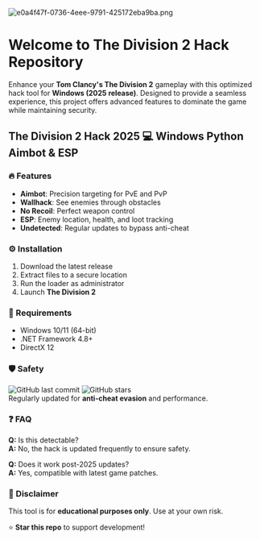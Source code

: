 ![e0a4f47f-0736-4eee-9791-425172eba9ba.png](https://i.postimg.cc/05LM1bYD/e0a4f47f-0736-4eee-9791-425172eba9ba.png)

# Welcome to The Division 2 Hack Repository  

Enhance your **Tom Clancy's The Division 2** gameplay with this optimized hack tool for **Windows (2025 release)**. Designed to provide a seamless experience, this project offers advanced features to dominate the game while maintaining security.  

## The Division 2 Hack 2025 💻 Windows Python Aimbot & ESP  

### 🔥 Features  
- **Aimbot**: Precision targeting for PvE and PvP  
- **Wallhack**: See enemies through obstacles  
- **No Recoil**: Perfect weapon control  
- **ESP**: Enemy location, health, and loot tracking  
- **Undetected**: Regular updates to bypass anti-cheat  

### ⚙️ Installation  
1. Download the latest release  
2. Extract files to a secure location  
3. Run the loader as administrator  
4. Launch **The Division 2**  

### 📌 Requirements  
- Windows 10/11 (64-bit)  
- .NET Framework 4.8+  
- DirectX 12  

### 🛡️ Safety  
![GitHub last commit](https://img.shields.io/github/last-commit/[USER]/[REPO]?label=Last%20Update) ![GitHub stars](https://img.shields.io/github/stars/[USER]/[REPO]?label=Stars)  
Regularly updated for **anti-cheat evasion** and performance.  

### ❓ FAQ  
**Q:** Is this detectable?  
**A:** No, the hack is updated frequently to ensure safety.  

**Q:** Does it work post-2025 updates?  
**A:** Yes, compatible with latest game patches.  

### 📜 Disclaimer  
This tool is for **educational purposes only**. Use at your own risk.  

⭐ **Star this repo** to support development!
